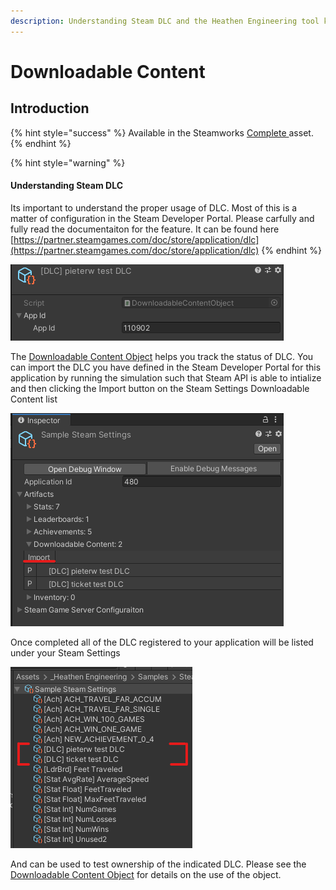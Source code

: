 ```yaml
---
description: Understanding Steam DLC and the Heathen Engineering tool kit
---
```


# Downloadable Content

## Introduction

{% hint style="success" %}
Available in the Steamworks [Complete ](https://assetstore.unity.com/packages/tools/utilities/ux-v2-complete-201905)asset.
{% endhint %}

{% hint style="warning" %}
#### Understanding Steam DLC

Its important to understand the proper usage of DLC. Most of this is a matter of configuration in the Steam Developer Portal. Please carfully and fully read the documentaiton for the feature. It can be found here [https://partner.steamgames.com/doc/store/application/dlc](https://partner.steamgames.com/doc/store/application/dlc)
{% endhint %}

![](<../../../.gitbook/assets/image (183).png>)

The [Downloadable Content Object](../objects/downloadable-content.md) helps you track the status of DLC. You can import the DLC you have defined in the Steam Developer Portal for this application by running the simulation such that Steam API is able to intialize and then clicking the Import button on the Steam Settings Downloadable Content list

![](<../../../.gitbook/assets/image (157).png>)

Once completed all of the DLC registered to your application will be listed under your Steam Settings

![](<../../../.gitbook/assets/image (178).png>)

And can be used to test ownership of the indicated DLC. Please see the [Downloadable Content Object](../objects/downloadable-content.md) for details on the use of the object.
